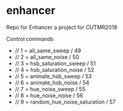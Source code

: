 # enhancer
Repo for Enhancer a project for CUTMR2018

Control commands

*  // 1 = all_same_sweep / 49
*  // 2 = all_same_noise / 50
*  // 3 = hsb_saturation_sweep / 51
*  // 4 = hsb_saturation_noise / 52
*  // 5 = animate_hsb_sweep / 53
*  // 6 = animate_hsb_noise / 54
*  // 7 = hue_noise_sweep / 55
*  // 8 = hue_noise_noise / 56
*  // 9 = random_hue_noise_saturation / 57